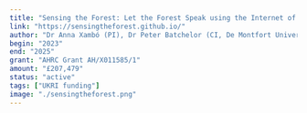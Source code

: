```yaml
---
title: "Sensing the Forest: Let the Forest Speak using the Internet of Things, Acoustic Ecology and Creative AI"
link: "https://sensingtheforest.github.io/"
author: "Dr Anna Xambó (PI), Dr Peter Batchelor (CI, De Montfort University), Dr Krishna Nama Manjunatha (CI, De Montfort University), Dr Michael Bell (CI, Forest Research), Dr Georgios Xenakis (CI, Forest Research)"
begin: "2023"
end: "2025"
grant: "AHRC Grant AH/X011585/1"
amount: "£207,479"
status: "active"
tags: ["UKRI funding"]
image: "./sensingtheforest.png"
---
```

